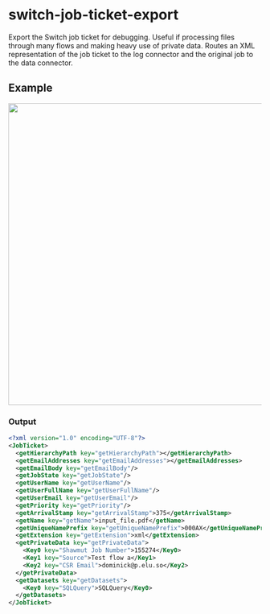 # switch-job-ticket-export
Export the Switch job ticket for debugging. Useful if processing files through many flows and making heavy use of private data. Routes an XML representation of the job ticket to the log connector and the original job to the data connector.

## Example
<img src="https://i.imgur.com/8Mk2e0C.png" width="600">

### Output
```xml
<?xml version="1.0" encoding="UTF-8"?>
<JobTicket>
  <getHierarchyPath key="getHierarchyPath"></getHierarchyPath>
  <getEmailAddresses key="getEmailAddresses"></getEmailAddresses>
  <getEmailBody key="getEmailBody"/>
  <getJobState key="getJobState"/>
  <getUserName key="getUserName"/>
  <getUserFullName key="getUserFullName"/>
  <getUserEmail key="getUserEmail"/>
  <getPriority key="getPriority"/>
  <getArrivalStamp key="getArrivalStamp">375</getArrivalStamp>
  <getName key="getName">input_file.pdf</getName>
  <getUniqueNamePrefix key="getUniqueNamePrefix">000AX</getUniqueNamePrefix>
  <getExtension key="getExtension">xml</getExtension>
  <getPrivateData key="getPrivateData">
    <Key0 key="Shawmut Job Number">155274</Key0>
    <Key1 key="Source">Test flow a</Key1>
    <Key2 key="CSR Email">dominick@p.elu.so</Key2>
  </getPrivateData>
  <getDatasets key="getDatasets">
    <Key0 key="SQLQuery">SQLQuery</Key0>
  </getDatasets>
</JobTicket>

```
